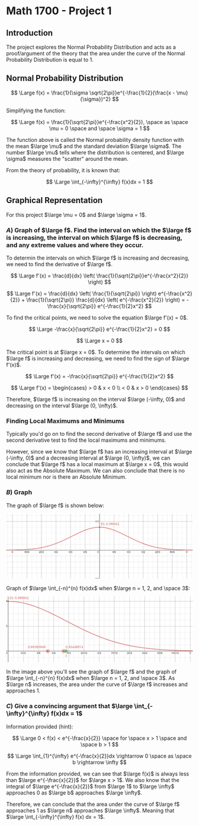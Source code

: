 # Math 1700 - Project 1

## Introduction

The project explores the Normal Probability Distribution and acts as a proof/argument of the theory that the area under the curve of the Normal Probability Distribution is equal to 1.

## Normal Probability Distribution

$$
\Large
f(x) = \frac{1}{\sigma \sqrt{2\pi}}e^{-\frac{1}{2}(\frac{x - \mu}{\sigma})^2}
$$

Simplifying the function:

$$
\Large
f(x) = \frac{1}{\sqrt{2\pi}}e^{-\frac{x^2}{2}}, \space as \space \mu = 0 \space and \space \sigma = 1
$$

The function above is called the Normal probability density function with the mean $\large \mu$ and the standard deviation $\large \sigma$. The number $\large \mu$ tells where the distribution is centered, and $\large \sigma$ measures the "scatter" around the mean.

From the theory of probability, it is known that:

$$
\Large
\int_{-\infty}^{\infty} f(x)dx = 1
$$

## Graphical Representation

For this project $\large \mu = 0$ and $\large \sigma = 1$.

### $A)$ Graph of $\large f$. Find the interval on which the $\large f$ is increasing, the interval on which $\large f$ is decreasing, and any extreme values and where they occur.

To determin the intervals on which $\large f$ is increasing and decreasing, we need to find the derivative of $\large f$.

$$
\Large
f'(x) = \frac{d}{dx} \left( \frac{1}{\sqrt{2\pi}}e^{-\frac{x^2}{2}} \right)
$$

$$
\Large
f'(x) = \frac{d}{dx} \left( \frac{1}{\sqrt{2\pi}} \right) e^{-\frac{x^2}{2}} + \frac{1}{\sqrt{2\pi}} \frac{d}{dx} \left( e^{-\frac{x^2}{2}} \right) = -\frac{x}{\sqrt{2\pi}} e^{-\frac{1}{2}x^2}
$$

To find the critical points, we need to solve the equation $\large f'(x) = 0$. 

$$
\Large
-\frac{x}{\sqrt{2\pi}} e^{-\frac{1}{2}x^2} = 0
$$

$$
\Large
x = 0
$$

The critical point is at $\large x = 0$. To determine the intervals on which $\large f$ is increasing and decreasing, we need to find the sign of $\large f'(x)$.

$$
\Large
f'(x) = -\frac{x}{\sqrt{2\pi}} e^{-\frac{1}{2}x^2}
$$

$$
\Large
f'(x) = \begin{cases}
      > 0 & x < 0 \\
      < 0 & x > 0
   \end{cases}
$$

Therefore, $\large f$ is increasing on the interval $\large (-\infty, 0)$ and decreasing on the interval $\large (0, \infty)$.

### Finding Local Maximums and Minimums

Typically you'd go on to find the second derivative of $\large f$ and use the second derivative test to find the local maximums and minimums. 

However, since we know that $\large f$ has an increasing interval at $\large (-\infty, 0)$ and a decreasing interval at $\large (0, \infty)$, we can conclude that $\large f$ has a local maximum at $\large x = 0$, this would also act as the Absolute Maximum. We can also conclude that there is no local minimum nor is there an Absolute Minimum.

### $B)$ Graph

The graph of $\large f$ is shown below:

![Normal Probability Distribution](https://github.com/RadhiRasho/Classnotes/blob/master/Calc%202/Project_One/Project_One_Graph.png?raw=true)

Graph of $\large \int_{-n}^{n} f(x)dx$ when $\large n = 1, 2, and \space 3$:

![Graph of the integral](https://github.com/RadhiRasho/Classnotes/blob/master/Calc%202/Project_One/Project_One_Integral_Graph.png?raw=true)

In the image above you'll see the graph of $\large f$ and the graph of $\large \int_{-n}^{n} f(x)dx$ when $\large n = 1, 2, and \space 3$. As $\large n$ increases, the area under the curve of $\large f$ increases and approaches 1.

### $C)$ Give a convincing argument that $\large \int_{-\infty}^{\infty} f(x)dx = 1$

Information provided (hint):

$$
\Large
0 < f(x) < e^{-\frac{x}{2}} \space for \space x > 1 \space and \space b > 1
$$

$$
\Large
\int_{1}^{\infty} e^{-\frac{x}{2}}dx \rightarrow 0 \space as \space b \rightarrow \infty
$$

From the information provided, we can see that $\large f(x)$ is always less than $\large e^{-\frac{x}{2}}$ for $\large x > 1$. We also know that the integral of $\large e^{-\frac{x}{2}}$ from $\large 1$ to $\large \infty$ approaches 0 as $\large b$ approaches $\large \infty$.

Therefore, we can conclude that the area under the curve of $\large f$ approaches 1 as $\large n$ approaches $\large \infty$. Meaning that $\large \int_{-\infty}^{\infty} f(x) dx = 1$.

